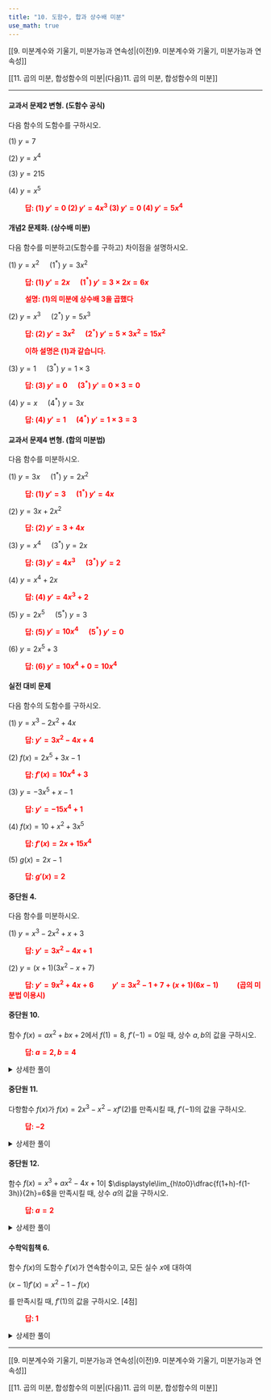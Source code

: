 ```yaml
---
title: "10. 도함수, 합과 상수배 미분"
use_math: true
---
```

[[9. 미분계수와 기울기, 미분가능과 연속성|(이전)9. 미분계수와 기울기, 미분가능과 연속성]]

[[11. 곱의 미분, 합성함수의 미분|(다음)11. 곱의 미분, 합성함수의 미분]]

***

#### 교과서 문제2 변형. (도함수 공식)
다음 함수의 도함수를 구하시오.

(1) $y=7$

(2) $y=x^4$

(3) $y=215$

(4) $y=x^5$

**<span style="color: red;">$\qquad$답: (1) $y'=0$ (2) $y'=4x^3$ (3) $y'=0$ (4) $y'=5x^4$</span>**

#### 개념2 문제화. (상수배 미분)
다음 함수를 미분하고(도함수를 구하고) 차이점을 설명하시오.

(1) $y=x^2\quad$ (1$^*$) $y=3x^2$

**<span style="color: red;">$\qquad$답: (1) $y'=2x\quad$ (1$^*$) $y'=3\times2x=6x$</span>**

**<span style="color: red;">$\qquad$설명: (1)의 미분에 상수배 $3$을 곱했다</span>**

(2) $y=x^3\quad$ (2$^*$) $y=5x^3$

**<span style="color: red;">$\qquad$답: (2) $y'=3x^2\quad$ (2$^*$) $y'=5\times3x^2=15x^2$</span>**

**<span style="color: red;">$\qquad$이하 설명은 (1)과 같습니다.</span>**

(3) $y=1\quad$ (3$^*$) $y=1\times3$

**<span style="color: red;">$\qquad$답: (3) $y'=0\quad$ (3$^*$) $y'=0\times3=0$</span>**

(4) $y=x\quad$ (4$^*$) $y=3x$

**<span style="color: red;">$\qquad$답: (4) $y'=1\quad$ (4$^*$) $y'=1\times3=3$</span>**



#### 교과서 문제4 변형. (합의 미분법)
다음 함수를 미분하시오.

(1) $y=3x\quad$ (1$^*$) $y=2x^2$

**<span style="color: red;">$\qquad$답: (1) $y'=3\quad$ (1$^*$) $y'=4x$</span>**

(2) $y=3x+2x^2$

**<span style="color: red;">$\qquad$답: (2) $y'=3+4x$</span>**

(3) $y=x^4\quad$ (3$^*$) $y=2x$

**<span style="color: red;">$\qquad$답: (3) $y'=4x^3\quad$ (3$^*$) $y'=2$</span>**

(4) $y=x^4+2x$

**<span style="color: red;">$\qquad$답: (4) $y'=4x^3+2$</span>**

(5) $y=2x^5\quad$ (5$^*$) $y=3$

**<span style="color: red;">$\qquad$답: (5) $y'=10x^4\quad$ (5$^*$) $y'=0$</span>**

(6) $y=2x^5+3$

**<span style="color: red;">$\qquad$답: (6) $y'=10x^4+0=10x^4$</span>**


#### 실전 대비 문제
다음 함수의 도함수를 구하시오.

(1) $y=x^3-2x^2+4x$

**<span style="color: red;">$\qquad$답: $y'=3x^2-4x+4$</span>**

(2) $f(x)=2x^5+3x-1$

**<span style="color: red;">$\qquad$답: $f'(x)=10x^4+3$</span>**

(3) $y=-3x^5+x-1$

**<span style="color: red;">$\qquad$답: $y'=-15x^4+1$</span>**

(4) $f(x)=10+x^2+3x^5$

**<span style="color: red;">$\qquad$답: $f'(x)=2x+15x^4$</span>**

(5) $g(x)=2x-1$

**<span style="color: red;">$\qquad$답: $g'(x)=2$</span>**

#### 중단원 4.
다음 함수를 미분하시오.

(1) $y=x^3-2x^2+x+3$

**<span style="color: red;">$\qquad$답: $y'=3x^2-4x+1$</span>**

(2) $y=(x+1)(3x^2-x+7)$

**<span style="color: red;">$\qquad$답: $y'=9x^2+4x+6$</span>**
**<span style="color: red;">$\qquad$$y'=3x^2-1+7+(x+1)(6x-1)$</span>**
**<span style="color: red;">$\qquad$(곱의 미분법 이용시)</span>**

#### 중단원 10. 
함수 $f(x)=ax^2+bx+2$에서 $f(1)=8,\ f'(-1)=0$일 때, 상수 $a, b$의 값을 구하시오.

**<span style="color: red;">$\qquad$답: $a=2, b=4$</span>**
<details>
    <summary>상세한 풀이</summary>
    <p><img src="/assets/two cs/상세풀이37.jpg"/></p>
</details> 

#### 중단원 11. 
다항함수 $f(x)$가 $f(x)=2x^3-x^2-xf'(2)$를 만족시킬 때, $f'(-1)$의 값을 구하시오.

**<span style="color: red;">$\qquad$답: $-2$</span>**
<details>
    <summary>상세한 풀이</summary>
	    <p><img src="/assets/two cs/상세풀이38.jpg"/></p>
</details> 

#### 중단원 12. 
함수 $f(x)=x^3+ax^2-4x+1$이 $\displaystyle\lim_{h\to0}\dfrac{f(1+h)-f(1-3h)}{2h}=6$을 만족시킬 때, 상수 $a$의 값을 구하시오. 

**<span style="color: red;">$\qquad$답: $a=2$</span>**
<details>
    <summary>상세한 풀이</summary>
    <p><img src="/assets/two cs/상세풀이39.jpg"/></p>
</details> 

#### 수학익힘책 6. 
함수 $f(x)$의 도함수 $f'(x)$가 연속함수이고, 모든 실수 $x$에 대하여

$(x-1)f'(x)=x^2-1-f(x)$

를 만족시킬 때, $f'(1)$의 값을 구하시오. [4점]

**<span style="color: red;">$\qquad$답: $1$</span>**
<details>
    <summary>상세한 풀이</summary>
    <p><img src="/assets/two cs/모고10.jpg"/></p>
</details> 


***

[[9. 미분계수와 기울기, 미분가능과 연속성|(이전)9. 미분계수와 기울기, 미분가능과 연속성]]

[[11. 곱의 미분, 합성함수의 미분|(다음)11. 곱의 미분, 합성함수의 미분]]